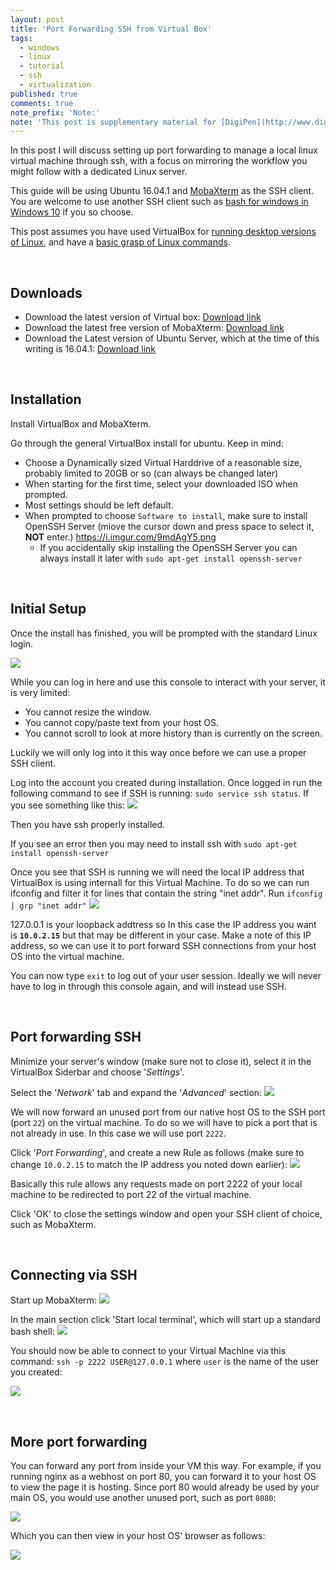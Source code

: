 ```yaml
---
layout: post
title: 'Port Forwarding SSH from Virtual Box'
tags:
  - windows
  - linux
  - tutorial
  - ssh
  - virtualization
published: true
comments: true
note_prefix: 'Note:'
note: 'This post is supplementary material for [DigiPen](http://www.digipen.edu)'s [Advanced Networking Class](https://www.digipen.edu/coursecatalog/#CS261)'
---
```


In this post I will discuss setting up port forwarding to manage a local linux virtual machine through ssh, with a focus on mirroring the workflow you might follow with a dedicated Linux server.

This guide will be using Ubuntu 16.04.1 and [MobaXterm](http://mobaxterm.mobatek.net/) as the SSH client. You are welcome to use another SSH client such as [bash for windows in Windows 10](http://www.howtogeek.com/249966/how-to-install-and-use-the-linux-bash-shell-on-windows-10/) if you so choose.

This post assumes you have used VirtualBox for [running desktop versions of Linux](http://www.beopensource.com/2016/05/how-to-install-Ubuntu-1604-LTS-in-Virtual-Box-VmWare.html), and have a [basic grasp of Linux commands](http://linuxcommand.org/learning_the_shell.php).

<!-- more -->

<br />

## Downloads 

- Download the latest version of Virtual box: [Download link](https://www.virtualbox.org/wiki/Downloads)
- Download the latest free version of MobaXterm: [Download link](http://mobaxterm.mobatek.net/download.html)
- Download the Latest version of Ubuntu Server, which at the time of this writing is 16.04.1: [Download link](https://www.ubuntu.com/download/server)

<br />

## Installation

Install VirtualBox and MobaXterm.

Go through the general VirtualBox install for ubuntu. Keep in mind:

- Choose a Dynamically sized Virtual Harddrive of a reasonable size, probably limited to 20GB or so (can always be changed later)
- When starting for the first time, select your downloaded ISO when prompted.
- Most settings should be left default.
- When prompted to choose `Software to install`, make sure to install OpenSSH Server (miove the cursor down and press space to select it, **NOT** enter.)
https://i.imgur.com/9mdAgY5.png
  - If you accidentally skip installing the OpenSSH Server you can always install it later with `sudo apt-get install openssh-server`


<br />

## Initial Setup

Once the install has finished, you will be prompted with the standard Linux login.

![](https://i.imgur.com/r5DirQg.png)


While you can log in here and use this console to interact with your server, it is very limited:

- You cannot resize the window.
- You cannot copy/paste text from your host OS.
- You cannot scroll to look at more history than is currently on the screen.

Luckily we will only log into it this way once before we can use a proper SSH client.

Log into the account you created during installation. Once logged in run the following command to see if SSH is running: `sudo service ssh status`. If you see something like this:
![](https://i.imgur.com/klsCaAB.png)

Then you have ssh properly installed.

If you see an error then you may need to install ssh with `sudo apt-get install openssh-server`

Once you see that SSH is running we will need the local IP address that VirtualBox is using internall for this Virtual Machine. To do so we can run ifconfig and filter it for lines that contain the string "inet addr". Run `ifconfig | grp "inet addr"`
![](https://i.imgur.com/QNw8eVl.png)

127.0.0.1 is your loopback addtress so In this case the IP address you want is **`10.0.2.15`** but that may be different in your case. Make a note of this IP address, so we can use it to port forward SSH connections from your host OS into the virtual machine.

You can now type `exit` to log out of your user session. Ideally we will never have to log in through this console again, and will instead use SSH.


<br />

## Port forwarding SSH

Minimize your server's window (make sure not to close it), select it in the VirtualBox Siderbar and choose '_Settings_'.

Select the '_Network_' tab and expand the '_Advanced_' section:
![](https://i.imgur.com/C93FvOI.png)

We will now forward an unused port from our native host OS to the SSH port (port `22`) on the virtual machine. To do so we will have to pick a port that is not already in use. In this case we will use port `2222`.

Click '_Port Forwarding_', and create a new Rule as follows (make sure to change `10.0.2.15` to match the IP address you noted down earlier):
![](https://i.imgur.com/KZj31Jh.png)

Basically this rule allows any requests made on port 2222 of your local machine to be redirected to port 22 of the virtual machine. 

Click 'OK' to close the settings window and open your SSH client of choice, such as MobaXterm.


<br />

## Connecting via SSH

Start up MobaXterm:
![](https://i.imgur.com/Ryl1HxW.png)

In the main section click 'Start local terminal', which will start up a standard bash shell:
![](https://i.imgur.com/A4M1Z9f.png)

You should now be able to connect to your Virtual Machine via this command: `ssh -p 2222 USER@127.0.0.1` where `user` is the name of the user you created:

![](https://i.imgur.com/diQZkjc.png)


<br />

## More port forwarding

You can forward any port from inside your VM this way. For example, if you running nginx as a webhost on port 80, you can forward it to your host OS to view the page it is hosting. Since port 80 would already be used by your main OS, you would use another unused port, such as port `8080`:

![](https://i.imgur.com/wBKzbU1.png)

Which you can then view in your host OS' browser as follows:

![](https://i.imgur.com/2UA0T95.png)












